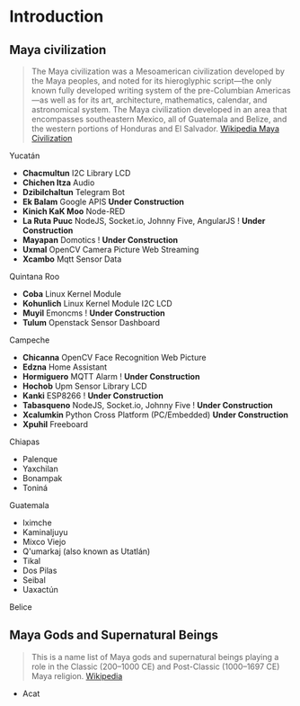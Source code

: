 # Introduction

## Maya civilization

> The Maya civilization was a Mesoamerican civilization developed by the Maya peoples, and noted for its hieroglyphic script—the only known fully developed writing system of the pre-Columbian Americas—as well as for its art, architecture, mathematics, calendar, and astronomical system. The Maya civilization developed in an area that encompasses southeastern Mexico, all of Guatemala and Belize, and the western portions of Honduras and El Salvador. [Wikipedia Maya Civilization](https://en.wikipedia.org/wiki/Maya_civilization)

Yucatán

- __Chacmultun__ I2C Library LCD
- __Chichen Itza__ Audio
- __Dzibilchaltun__ Telegram Bot
- __Ek Balam__ Google APIS __Under Construction__
- __Kinich KaK Moo__ Node-RED
- __La Ruta Puuc__ NodeJS, Socket.io, Johnny Five, AngularJS  ! __Under Construction__
- __Mayapan__ Domotics ! __Under Construction__
- __Uxmal__ OpenCV Camera Picture Web Streaming
- __Xcambo__ Mqtt Sensor Data

Quintana Roo

- __Coba__ Linux Kernel Module
- __Kohunlich__ Linux Kernel Module I2C LCD
- __Muyil__ Emoncms ! __Under Construction__
- __Tulum__ Openstack Sensor Dashboard

Campeche

- __Chicanna__ OpenCV Face Recognition Web Picture
- __Edzna__ Home Assistant
- __Hormiguero__ MQTT Alarm ! __Under Construction__
- __Hochob__ Upm Sensor Library LCD
- __Kanki__ ESP8266 ! __Under Construction__
- __Tabasqueno__ NodeJS, Socket.io, Johnny Five ! __Under Construction__
- __Xcalumkin__ Python Cross Platform (PC/Embedded) __Under Construction__
- __Xpuhil__ Freeboard

Chiapas

-  Palenque
-  Yaxchilan
-  Bonampak
-  Toniná

Guatemala

- Iximche
- Kaminaljuyu
- Mixco Viejo
- Q'umarkaj (also known as Utatlán)
- Tikal
- Dos Pilas
- Seibal
- Uaxactún

Belice



## Maya Gods and Supernatural Beings

> This is a name list of Maya gods and supernatural beings playing a role in the Classic (200–1000 CE) and Post-Classic (1000–1697 CE) Maya religion. [Wikipedia](https://en.wikipedia.org/wiki/List_of_Maya_gods_and_supernatural_beings)

- Acat